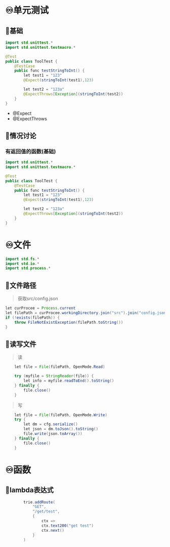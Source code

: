# ♾️单元测试
## 💫基础

```java
import std.unittest.*
import std.unittest.testmacro.*

@Test
public class ToolTest {
    @TestCase
    public func testStringToInt() {
        let test1 = "123"
        @Expect(stringToInt(test1),123)

        let test2 = "123a"
        @ExpectThrows[Exception](stringToInt(test2))
    }
}
```

- @Expect
- @ExpectThrows

## 💫情况讨论
### 有返回值的函数(基础)
```java
import std.unittest.*
import std.unittest.testmacro.*

@Test
public class ToolTest {
    @TestCase
    public func testStringToInt() {
        let test1 = "123"
        @Expect(stringToInt(test1),123)

        let test2 = "123a"
        @ExpectThrows[Exception](stringToInt(test2))
    }
}
```


# ♾️文件

```java
import std.fs.*
import std.io.*
import std.process.*
```

## 💫文件路径
> 获取src/config.json

```java
let curProcee = Process.current
let filePath = curProcee.workingDirectory.join("src").join("config.json")
if (!exists(filePath)) {
	throw FileNotExistException(filePath.toString())
}
```

## 💫读写文件
> 读
```java
    let file = File(filePath, OpenMode.Read)

    try (myfile = StringReader(file)) {
        let info = myfile.readToEnd().toString()
    } finally {
        file.close()
    }
```

> 写

```java
    let file = File(filePath, OpenMode.Write)
    try {
        let dm = cfg.serialize()
        let json = dm.toJson().toString()
        file.write(json.toArray())
    } finally {
        file.close()
    }
```


# ♾️函数
## 💫lambda表达式
```java
        trie.addRoute(
            "GET",
            "/get/test",
            {
                ctx =>
                ctx.text200("get test")
                ctx.next()
            }
        )
```

















































